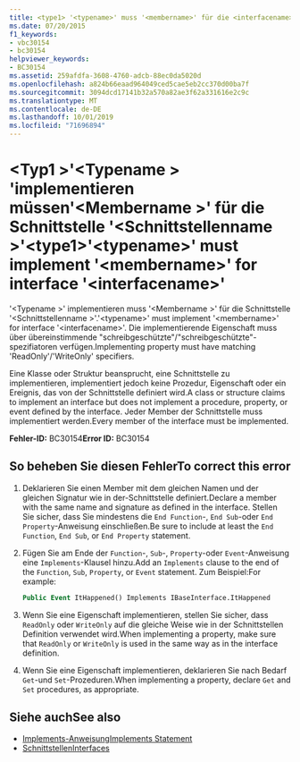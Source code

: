 ```yaml
---
title: <type1> '<typename>' muss '<membername>' für die <interfacename>-Schnittstelle implementieren.
ms.date: 07/20/2015
f1_keywords:
- vbc30154
- bc30154
helpviewer_keywords:
- BC30154
ms.assetid: 259afdfa-3608-4760-adcb-88ec0da5020d
ms.openlocfilehash: a824b66eaad964049ced5cae5eb2cc370d00ba7f
ms.sourcegitcommit: 3094dcd17141b32a570a82ae3f62a331616e2c9c
ms.translationtype: MT
ms.contentlocale: de-DE
ms.lasthandoff: 10/01/2019
ms.locfileid: "71696894"
---
```

# <a name="type1typename-must-implement-membername-for-interface-interfacename"></a><span data-ttu-id="9c4e7-102">\<Typ1 >'\<Typename > 'implementieren müssen'\<Membername >' für die Schnittstelle '\<Schnittstellenname >'</span><span class="sxs-lookup"><span data-stu-id="9c4e7-102">\<type1>'\<typename>' must implement '\<membername>' for interface '\<interfacename>'</span></span>
<span data-ttu-id="9c4e7-103">'\<Typename >' implementieren muss '\<Membername >' für die Schnittstelle '\<Schnittstellenname >'.</span><span class="sxs-lookup"><span data-stu-id="9c4e7-103">'\<typename>' must implement '\<membername>' for interface '\<interfacename>'.</span></span> <span data-ttu-id="9c4e7-104">Die implementierende Eigenschaft muss über übereinstimmende "schreibgeschützte"/"schreibgeschützte"-spezifiatoren verfügen.</span><span class="sxs-lookup"><span data-stu-id="9c4e7-104">Implementing property must have matching 'ReadOnly'/'WriteOnly' specifiers.</span></span>  
  
 <span data-ttu-id="9c4e7-105">Eine Klasse oder Struktur beansprucht, eine Schnittstelle zu implementieren, implementiert jedoch keine Prozedur, Eigenschaft oder ein Ereignis, das von der Schnittstelle definiert wird.</span><span class="sxs-lookup"><span data-stu-id="9c4e7-105">A class or structure claims to implement an interface but does not implement a procedure, property, or event defined by the interface.</span></span> <span data-ttu-id="9c4e7-106">Jeder Member der Schnittstelle muss implementiert werden.</span><span class="sxs-lookup"><span data-stu-id="9c4e7-106">Every member of the interface must be implemented.</span></span>  
  
 <span data-ttu-id="9c4e7-107">**Fehler-ID:** BC30154</span><span class="sxs-lookup"><span data-stu-id="9c4e7-107">**Error ID:** BC30154</span></span>  
  
## <a name="to-correct-this-error"></a><span data-ttu-id="9c4e7-108">So beheben Sie diesen Fehler</span><span class="sxs-lookup"><span data-stu-id="9c4e7-108">To correct this error</span></span>  
  
1. <span data-ttu-id="9c4e7-109">Deklarieren Sie einen Member mit dem gleichen Namen und der gleichen Signatur wie in der-Schnittstelle definiert.</span><span class="sxs-lookup"><span data-stu-id="9c4e7-109">Declare a member with the same name and signature as defined in the interface.</span></span> <span data-ttu-id="9c4e7-110">Stellen Sie sicher, dass Sie mindestens die `End Function`-, `End Sub`-oder `End Property`-Anweisung einschließen.</span><span class="sxs-lookup"><span data-stu-id="9c4e7-110">Be sure to include at least the `End Function`, `End Sub`, or `End Property` statement.</span></span>  
  
2. <span data-ttu-id="9c4e7-111">Fügen Sie am Ende der `Function`-, `Sub`-, `Property`-oder `Event`-Anweisung eine `Implements`-Klausel hinzu.</span><span class="sxs-lookup"><span data-stu-id="9c4e7-111">Add an `Implements` clause to the end of the `Function`, `Sub`, `Property`, or `Event` statement.</span></span> <span data-ttu-id="9c4e7-112">Zum Beispiel:</span><span class="sxs-lookup"><span data-stu-id="9c4e7-112">For example:</span></span>  
  
    ```vb  
    Public Event ItHappened() Implements IBaseInterface.ItHappened  
    ```  
  
3. <span data-ttu-id="9c4e7-113">Wenn Sie eine Eigenschaft implementieren, stellen Sie sicher, dass `ReadOnly` oder `WriteOnly` auf die gleiche Weise wie in der Schnittstellen Definition verwendet wird.</span><span class="sxs-lookup"><span data-stu-id="9c4e7-113">When implementing a property, make sure that `ReadOnly` or `WriteOnly` is used in the same way as in the interface definition.</span></span>  
  
4. <span data-ttu-id="9c4e7-114">Wenn Sie eine Eigenschaft implementieren, deklarieren Sie nach Bedarf `Get`-und `Set`-Prozeduren.</span><span class="sxs-lookup"><span data-stu-id="9c4e7-114">When implementing a property, declare `Get` and `Set` procedures, as appropriate.</span></span>  
  
## <a name="see-also"></a><span data-ttu-id="9c4e7-115">Siehe auch</span><span class="sxs-lookup"><span data-stu-id="9c4e7-115">See also</span></span>

- [<span data-ttu-id="9c4e7-116">Implements-Anweisung</span><span class="sxs-lookup"><span data-stu-id="9c4e7-116">Implements Statement</span></span>](../../../visual-basic/language-reference/statements/implements-statement.md)
- [<span data-ttu-id="9c4e7-117">Schnittstellen</span><span class="sxs-lookup"><span data-stu-id="9c4e7-117">Interfaces</span></span>](../../../visual-basic/programming-guide/language-features/interfaces/index.md)
